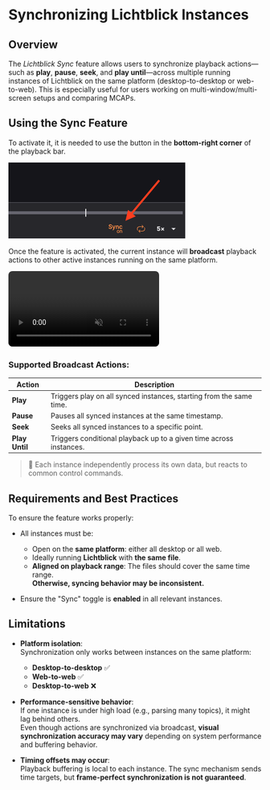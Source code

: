 # Synchronizing Lichtblick Instances

## Overview

The _Lichtblick Sync_ feature allows users to synchronize playback actions—such as **play**, **pause**, **seek**, and **play until**—across multiple running instances of Lichtblick on the same platform (desktop-to-desktop or web-to-web). This is especially useful for users working on multi-window/multi-screen setups and comparing MCAPs.

## Using the Sync Feature

To activate it, it is needed to use the button in the **bottom-right corner** of the playback bar.

![alt text](images/icon-feature.png)

Once the feature is activated, the current instance will **broadcast** playback actions to other active instances running on the same platform.

<video controls autoplay muted loop style="max-width: 100%; border-radius: 8px;">
  <source src="images/sync-demonstration.mp4" type="video/mp4">
  Your browser does not support the video tag.
</video>

### Supported Broadcast Actions:

| Action | Description |
| --- | --- |
| **Play** | Triggers play on all synced instances, starting from the same time. |
| **Pause** | Pauses all synced instances at the same timestamp. |
| **Seek** | Seeks all synced instances to a specific point. |
| **Play Until** | Triggers conditional playback up to a given time across instances. |

> 🔁 Each instance independently process its own data, but reacts to common control commands.

## Requirements and Best Practices

To ensure the feature works properly:

- All instances must be:

  - Open on the **same platform**: either all desktop or all web.
  - Ideally running **Lichtblick** with **the same file**.
  - **Aligned on playback range**: The files should cover the same time range.  
    **Otherwise, syncing behavior may be inconsistent.**

- Ensure the "Sync" toggle is **enabled** in all relevant instances.

## Limitations

- **Platform isolation**:  
  Synchronization only works between instances on the same platform:

  - **Desktop-to-desktop** ✅
  - **Web-to-web** ✅
  - **Desktop-to-web** ❌

- **Performance-sensitive behavior**:  
  If one instance is under high load (e.g., parsing many topics), it might lag behind others.  
  Even though actions are synchronized via broadcast, **visual synchronization accuracy may vary** depending on system performance and buffering behavior.

- **Timing offsets may occur**:  
  Playback buffering is local to each instance. The sync mechanism sends time targets, but **frame-perfect synchronization is not guaranteed**.
